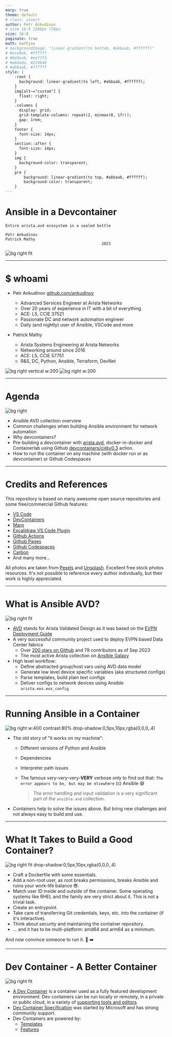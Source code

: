 ```yaml
---
marp: true
theme: default
# class: invert
author: Petr Ankudinov
# size 16:9 1280px 720px
size: 16:9
paginate: true
math: mathjax
# backgroundImage: "linear-gradient(to bottom, #abbaab, #ffffff)"
# #ece9e6, #ffffff
# #8e9eab, #eef2f3
# #e6dada, #274046
# #abbaab, #ffffff
style: |
    :root {
      background: linear-gradient(to left, #abbaab, #ffffff);
    }
    img[alt~="custom"] {
      float: right;
    }
    .columns {
      display: grid;
      grid-template-columns: repeat(2, minmax(0, 1fr));
      gap: 1rem;
    }
    footer {
      font-size: 14px;
    }
    section::after {
      font-size: 14px;
    }
    img {
      background-color: transparent;
    }
    pre {
        background: linear-gradient(to top, #abbaab, #ffffff);
        background-color: transparent;
    }
---
```


# Ansible in a Devcontainer

<!-- Do not add page number on this slide -->
<!--
_paginate: false
-->

```text
Entire arista.avd ecosystem in a sealed bottle

Petr Ankudinov
Patrick Mathy
                                          2023
```

![bg right fit](img/avd-logo.webp)

---

# $ whoami

<style scoped>section {font-size: 18px;}</style>

<!-- Add footer starting from this slide -->
<!--
footer: '![h:20](https://www.arista.com/assets/images/logo/Arista_Logo.png)'
-->

- Petr Ankudinov [github.com/ankudinov](https://github.com/ankudinov)

  - Advanced Services Engineer at Arista Networks
  - Over 20 years of experience in IT with a bit of everything
  - ACE: L5, CCIE 37521
  - Passionate DC and network automation engineer
  - Daily (and nightly) user of Ansible, VSCode and more

- Patrick Mathy
  
  - Arista Systems Engineering at Arista Networks
  - Networking around since 2016
  - ACE: L5, CCIE 57751
  - R&S, DC, Python, Ansible, Terraform, DevNet

![bg right vertical w:200](img/pa-photo.jpg)
![bg right w:200](img/patrick-photo.jpg)

---

# Agenda

<style scoped>section {font-size: 22px;}</style>

![bg right](img/pexels-suzy-hazelwood-1226398.jpg)

- Ansible AVD collection overview
- Common challenges when building Ansible environment for network automation
- Why devcontainers?
- Pre-building a devcontainer with [arista.avd](https://avd.arista.com/), docker-in-docker and Containerlab using Github [devcontainers/ci@v0.3](https://github.com/devcontainers/ci) action.
- How to run the container on any machine (with docker run or as devcontainer) or Github Codespaces

---

# Credits and References

<style scoped>section {font-size: 22px;}</style>

<!-- Add footer starting from this slide -->
<!--
footer: '![h:20](https://www.arista.com/assets/images/logo/Arista_Logo.png)'
-->

This repository is based on many awesome open source repositories and some free/commercial Github features:

- [VS Code](https://code.visualstudio.com/)
- [DevContainers](https://code.visualstudio.com/docs/remote/containers)
- [Marp](https://marp.app/)
- [Excalidraw VS Code Plugin](https://github.com/excalidraw/excalidraw-vscode)
- [Github Actions](https://github.com/features/actions)
- [Github Pages](https://pages.github.com/)
- [Github Codespaces](https://github.com/features/codespaces)
- [Carbon](https://carbon.now.sh/)
- And many more...

All photos are taken from [Pexels](https://www.pexels.com/) and [Unsplash](https://unsplash.com/). Excellent free stock photos resources. It's not possible to reference every author individually, but their work is highly appreciated.

---

# What is Ansible AVD?

<style scoped>section {font-size: 20px;}</style>

![bg right fit](excalidraw/provisioning-building-blocks.png)

- [AVD](https://avd.arista.com/) stands for Arista Validated Design as it was based on the [EVPN Deployment Guide](https://www.arista.com/custom_data/downloads/?f=/support/download/DesignGuides/EVPN_Deployment_Guide.pdf)
- A very successful community project used to deploy EVPN based Data Center fabrics
  - Over [200 stars on Github](https://github.com/aristanetworks/ansible-avd) and 79 contributors as of Sep 2023
  - The most active Arista collection on [Ansible Galaxy](https://galaxy.ansible.com/arista/avd)
- High level workflow:
  - Define abstracted group/host vars using AVD data model
  - Generate low level device specific variables (aka structured configs)
  - Parse templates, build plain text configs
  - Deliver configs to network devices using Ansible `arista.eos.eos_config`

---

# Running Ansible in a Container

<style scoped>section {font-size: 20px;}</style>

![bg right w:400 contrast:80% drop-shadow:0,5px,10px,rgba(0,0,0,.4)](img/01-primary-blue-docker-logo.png)

- The old story of "it works on my machine":
  - Different versions of Python and Ansible
  - Dependencies
  - Interpreter path issues
  - The famous very-very-very-**VERY** verbose only to find out that:
    `The error appears to be, but may be elsewhere` (c) Ansible 😅
  
    > The error handling and input validation is a very significant part of the `ansible.avd` collection.

- Containers help to solve the issues above. But bring new challenges and not always easy to build and use.

---

# What It Takes to Build a Good Container?

<style scoped>section {font-size: 18px;}</style>

![bg right fit drop-shadow:0,5px,10px,rgba(0,0,0,.4)](img/docker-run.png)

- Craft a Dockerfile with some essentials.
- Add a non-root user, as root breaks permissions, breaks Ansible and ruins your work-life balance 😎.
- Match user ID inside and outside of the container. Some operating systems like RHEL and the family are very strict about it. This is not a trivial task.
- Create an entrypoint.
- Take care of transferring Git credentials, keys, etc. into the container (if it's interactive).
- Think about security and maintaining the container repository.
- ... and it has to be multi-platform: amd64 and arm64 as a minimum.

And now convince someone to run it. :ninja: ➡️

---

# Dev Container - A Better Container

<style scoped>section {font-size: 22px;}</style>

![bg right fit](drawio/devcontainer-definition.png)

- [A Dev Container](https://containers.dev) is a container used as a fully featured development environment. Dev containers can be run locally or remotely, in a private or public cloud, in a variety of [supporting tools and editors](https://containers.dev/supporting).
- [Dev Container Specification](https://github.com/devcontainers/spec) was started by Microsoft and has strong community support.
- Dev Containers are powered by:
  - [Templates](https://containers.dev/templates)
  - [Features](https://containers.dev/features)
